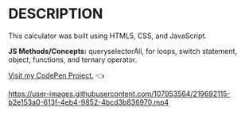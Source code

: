 # DESCRIPTION
This calculator was built using HTML5, CSS, and JavaScript.

**JS Methods/Concepts:** queryselectorAll, for loops, switch statement, object, functions, and ternary operator. 

[Visit my CodePen Project.](https://codepen.io/virtualpuja/pen/WNKpQNo?editors=1010) :point_left: 



https://user-images.githubusercontent.com/107953564/219692115-b2e153a0-613f-4eb4-9852-4bcd3b836970.mp4

